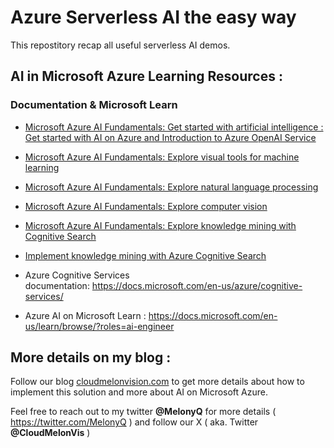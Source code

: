 # Azure Serverless AI the easy way

This repostitory recap all useful serverless AI demos. 










## AI in Microsoft Azure Learning Resources : 

### Documentation & Microsoft Learn

- [Microsoft Azure AI Fundamentals: Get started with artificial intelligence : Get started with AI on Azure and Introduction to Azure OpenAI Service](https://learn.microsoft.com/en-us/training/paths/get-started-with-artificial-intelligence-on-azure/)

- [Microsoft Azure AI Fundamentals: Explore visual tools for machine learning](https://learn.microsoft.com/en-us/training/paths/create-no-code-predictive-models-azure-machine-learning/)

- [Microsoft Azure AI Fundamentals: Explore natural language processing](https://learn.microsoft.com/en-us/training/paths/explore-natural-language-processing/)

- [Microsoft Azure AI Fundamentals: Explore computer vision](https://learn.microsoft.com/en-us/training/paths/explore-computer-vision-microsoft-azure/)

- [Microsoft Azure AI Fundamentals: Explore knowledge mining with Cognitive Search](https://learn.microsoft.com/en-us/training/paths/explore-fundamentals-of-knowledge-mining/)

- [Implement knowledge mining with Azure Cognitive Search](https://learn.microsoft.com/en-us/training/paths/implement-knowledge-mining-azure-cognitive-search/)


- Azure Cognitive Services documentation: https://docs.microsoft.com/en-us/azure/cognitive-services/
- Azure AI on Microsoft Learn : https://docs.microsoft.com/en-us/learn/browse/?roles=ai-engineer



## More details on my blog : 

Follow our blog [cloudmelonvision.com](https://cloudmelonvision.com) to get more details about how to implement this solution and more about AI on Microsoft Azure. 

Feel free to reach out to my twitter **@MelonyQ** for more details ( https://twitter.com/MelonyQ ) and follow our X ( aka. Twitter **@CloudMelonVis** )
